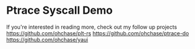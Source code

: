 # Ptrace Syscall Demo

If you're interested in reading more, check out my follow up projects
https://github.com/ohchase/plt-rs
https://github.com/ohchase/ptrace-do
https://github.com/ohchase/yaui

